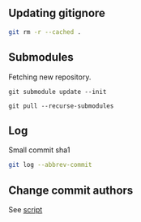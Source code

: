 ## Updating gitignore

```bash
git rm -r --cached .
```

## Submodules

Fetching new repository.

`git submodule update --init`

`git pull --recurse-submodules`

## Log

Small commit sha1

```bash
git log --abbrev-commit
```

## Change commit authors

See [script](https://bitbucket.org/_Blue/config_linux/src/1ce9dc9d0dc57dab0314bc2b44e92d6f7abec3d8/.blue/scripts/git_change_commit_author.sh?at=master&fileviewer=file-view-default)
